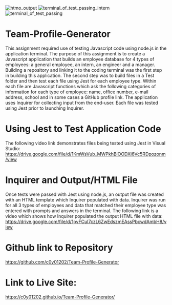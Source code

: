 ![htmo_output](https://user-images.githubusercontent.com/97765679/163105303-29703e3b-93bd-4da1-8613-07bad10d5c55.png)
![terminal_of_test_passing_intern](https://user-images.githubusercontent.com/97765679/163105245-113c732f-5c48-45dc-a9bb-f3cda0e22cd8.png)
![terminal_of_test_passing](https://user-images.githubusercontent.com/97765679/163105199-3d6136fe-95a0-41a3-bf81-a05163435a7c.png)
# Team-Profile-Generator

This assignment required use of testing Javascript code using node.js in the application terminal. The purpose of this assignment is to create a Javascript application that builds an employee database for 4 types of employees: a general employee, an intern, an engineer and a manager. Building a repository and linking it to the coding terminal was the first step in building this application. The second step was to build files in a Test folder and then test each file using Jest for each employee type. Within each file are Javascript functions which ask the following categories of information for each type of employee: name, office number, e-mail address, school and in some cases a GitHub profile link. The application uses Inquirer for collecting input from the end-user. Each file was tested using Jest prior to launching Inquirer.

# Using Jest to Test Application Code

The following video link demonstrates files being tested using Jest in Visual Studio: https://drive.google.com/file/d/1KmWsVub_MWPkhBiOODXi6Vc5RDpozonm/view

# Inquirer and Output/HTML File

Once tests were passed with Jest using node.js, an output file was created with an HTML template which Inquirer populated with data. Inquirer was run for all 3 types of employees and data that matched their employee type was entered with prompts and answers in the terminal. The following link is a video which shows how Inquirer populated the output HTML file with data: https://drive.google.com/file/d/1pvFCuI7czL6ZwEdszmEAssPbcwdAmbH8/view

# Github link to Repository

https://github.com/c0y01202/Team-Profile-Generator

# Link to Live Site:

https://c0y01202.github.io/Team-Profile-Generator/
